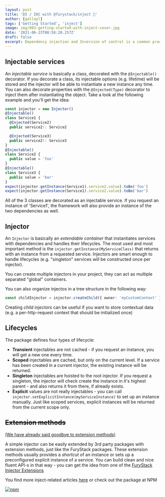 ```yaml
---
layout: post
title: 'DI / IOC with @furystack/inject 💉'
author: [gallayl]
tags: ['Getting Started', 'inject']
image: img/003-getting-started-with-inject-cover.jpg
date: '2021-06-23T08:58:20.257Z'
draft: false
excerpt: Dependency injection and Inversion of control is a common practice that tries to protect you from insanity that would happen when you realize that you can't refactor and test a giant global static app structure. @furystack/inject is a simple but powerful tool that you can use in NodeJs and in the browser. 
---
```



## Injectable services
An _injectable service_ is basically a class, decorated with the `@Injectable()` decorator. If you decorate a class, its injectable options (e.g. lifetime) will be stored and the injector will be able to instantiate a new instance any time. You can also decorate properties with the `@Injected(Type)` decorator to inject them after instantiating the object. Take a look at the following example and you'll get the idea:

```ts
const injector = new Injector()
@Injectable()
class Service1 {
  @Injected(Service2)
  public service2!: Service2

  @Injected(Service3)
  public service2!: Service3
}
@Injectable()
class Service2 {
  public value = 'foo'
}
@Injectable()
class Service3 {
  public value = 'bar'
}
expect(injector.getInstance(Service1).service2.value).toBe('foo')
expect(injector.getInstance(Service1).service2.value).toBe('bar')
```

All of the 3 classes are decorated as an injectable service. If you request an instance of 'Service1', the framework will also provide an instance of the two dependencies as well.


## Injector
An `Injector` is basically an _extendable container_ that instantiates services with dependencies and handles their lifecycles. The most used and most important method is the `injector.getInstance(MyServiceClass)` that returns with an instance from a requested service. Injectors are smart enough to handle lifecycles (e.g. "singleton" services will be constructed once per injector).

You can create multiple injectors in your project, they can act as multiple separated "global" containers.

You can also organize injectos in a tree structure in the following way:

```ts
const childInjector = injector.createChild({ owner: 'myCustomContext' })
```

Creating _child injectors_ can be useful if you want to store contextual data (e.g. a per-http-request context that should be initialized once)

## Lifecycles
The package defines four types of lifecycle:
 - **Transient** injectables are not cached - if you request an instance, you will get a new one every time.
 - **Scoped** injectables are cached, but only on the current level. If a service has been created in a current injector, the existing instance will be returned.
 - **Singleton** injectables are hoisted to the root injector. If you request a singleton, the injector will check create the instance in it's highest parent - and also returns it from there, if already exists.
 - **Explicit** values are not really injectables - you can call `injector.setExplicitInstance(myServiceInstance)` to set up an instance manually. Just like scoped services, explicit instances will be returned from the current scope only.

## ~~Extension methods~~

[(We have already said goodbye to extension methods)](/008-byebye-extension-methods/)

A simple injector can be easily extended by 3rd party packages with extension methods, just like the FuryStack packages. These extension methods usually provides a _shortcut_ of an instance or sets up a preconfigured explicit instance of a service. You can build clean and nice fluent API-s in that way - you can get the idea from one of the [FuryStack Injector Extensions](https://github.com/furystack/furystack/blob/develop/packages/rest-service/src/injector-extensions.ts)

You find more inject-related articles [here](/tags/inject) or check out the package at NPM

[![npm](https://img.shields.io/npm/v/@furystack/inject.svg?maxAge=3600)](https://www.npmjs.com/package/@furystack/inject)